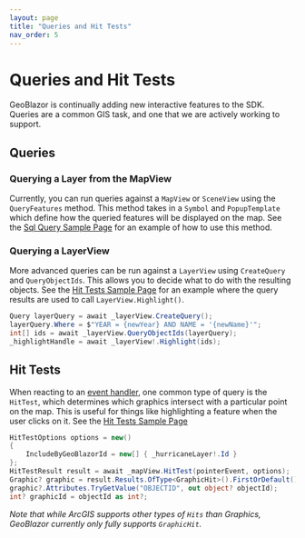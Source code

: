 ```yaml
---
layout: page
title: "Queries and Hit Tests"
nav_order: 5
---
```


# Queries and Hit Tests

GeoBlazor is continually adding new interactive features to the SDK. Queries are a common GIS task, and one that we are 
actively working to support.

## Queries

### Querying a Layer from the MapView
Currently, you can run queries against a `MapView` or `SceneView` using the `QueryFeatures` method. This method 
takes in a `Symbol` and `PopupTemplate` which define how the queried features will be displayed on the map. See the
[Sql Query Sample Page](https://github.com/dymaptic/GeoBlazor/blob/main/samples/dymaptic.GeoBlazor.Core.Sample.Shared/Pages/SqlQuery.razor) for an example of how to use this method.

### Querying a LayerView
More advanced queries can be run against a `LayerView` using `CreateQuery` and `QueryObjectIds`. This allows you 
to decide what to do with the resulting objects. See the [Hit Tests Sample Page](https://github.com/dymaptic/GeoBlazor/blob/main/samples/dymaptic.GeoBlazor.Core.Sample.Shared/Pages/HitTests.razor) 
for an example where the query results are used to call `LayerView.Highlight()`.

```csharp
Query layerQuery = await _layerView.CreateQuery();
layerQuery.Where = $"YEAR = {newYear} AND NAME = '{newName}'";
int[] ids = await _layerView.QueryObjectIds(layerQuery);
_highlightHandle = await _layerView!.Highlight(ids);
```

## Hit Tests
When reacting to an [event handler](reactive.md), one common type of query is the `HitTest`, which determines which 
graphics intersect with a particular point on the map. This is useful for things like highlighting a feature when 
the user clicks on it. See the [Hit Tests Sample Page](https://github.com/dymaptic/GeoBlazor/blob/main/samples/dymaptic.GeoBlazor.Core.Sample.Shared/Pages/HitTests.razor)

```csharp
HitTestOptions options = new()
{
    IncludeByGeoBlazorId = new[] { _hurricaneLayer!.Id }
};
HitTestResult result = await _mapView.HitTest(pointerEvent, options);
Graphic? graphic = result.Results.OfType<GraphicHit>().FirstOrDefault()?.Graphic;
graphic?.Attributes.TryGetValue("OBJECTID", out object? objectId);
int? graphicId = objectId as int?;
```

_Note that while ArcGIS supports other types of `Hits` than Graphics, GeoBlazor currently only fully supports `GraphicHit`._
